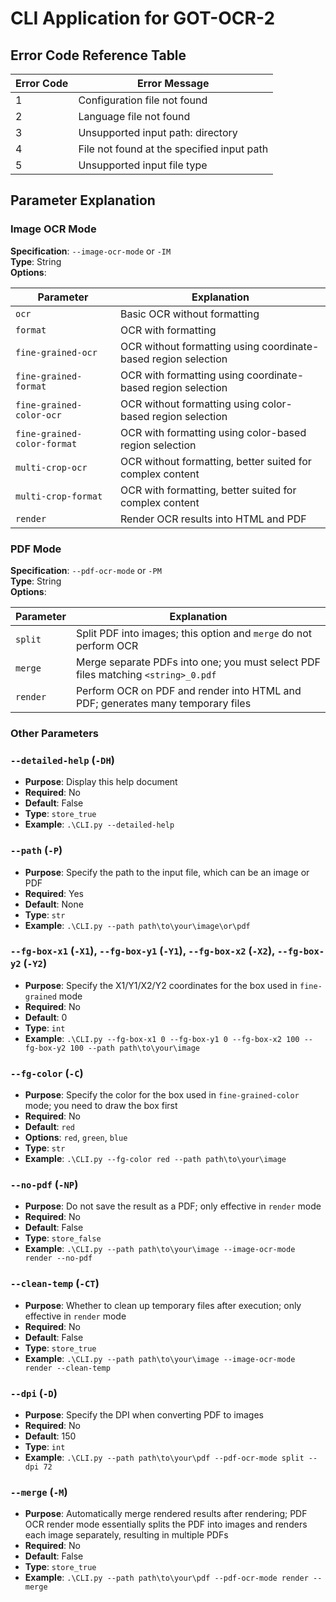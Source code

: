 # CLI Application for GOT-OCR-2

## Error Code Reference Table

| Error Code | Error Message                              |
|------------|--------------------------------------------|
| 1          | Configuration file not found               |
| 2          | Language file not found                    |
| 3          | Unsupported input path: directory          |
| 4          | File not found at the specified input path |
| 5          | Unsupported input file type                |

## Parameter Explanation

### Image OCR Mode

**Specification**: `--image-ocr-mode` or `-IM`  
**Type**: String  
**Options**:

| Parameter                     | Explanation                                                    |
|-------------------------------|----------------------------------------------------------------|
| `ocr`                         | Basic OCR without formatting                                   |
| `format`                      | OCR with formatting                                            |
| `fine-grained-ocr`            | OCR without formatting using coordinate-based region selection |
| `fine-grained-format`         | OCR with formatting using coordinate-based region selection    |
| `fine-grained-color-ocr`      | OCR without formatting using color-based region selection      |
| `fine-grained-color-format`   | OCR with formatting using color-based region selection         |
| `multi-crop-ocr`              | OCR without formatting, better suited for complex content      |
| `multi-crop-format`           | OCR with formatting, better suited for complex content         |
| `render`                      | Render OCR results into HTML and PDF                           |

### PDF Mode

**Specification**: `--pdf-ocr-mode` or `-PM`  
**Type**: String  
**Options**:

| Parameter       | Explanation                                                                       |
|-----------------|-----------------------------------------------------------------------------------|
| `split`         | Split PDF into images; this option and `merge` do not perform OCR                 |
| `merge`         | Merge separate PDFs into one; you must select PDF files matching `<string>_0.pdf` |
| `render`        | Perform OCR on PDF and render into HTML and PDF; generates many temporary files   |

### Other Parameters

### `--detailed-help` (`-DH`)
- **Purpose**: Display this help document
- **Required**: No
- **Default**: False
- **Type**: `store_true`
- **Example**: `.\CLI.py --detailed-help`

### `--path` (`-P`)
- **Purpose**: Specify the path to the input file, which can be an image or PDF
- **Required**: Yes
- **Default**: None
- **Type**: `str`
- **Example**: `.\CLI.py --path path\to\your\image\or\pdf`

### `--fg-box-x1` (`-X1`), `--fg-box-y1` (`-Y1`), `--fg-box-x2` (`-X2`), `--fg-box-y2` (`-Y2`)
- **Purpose**: Specify the X1/Y1/X2/Y2 coordinates for the box used in `fine-grained` mode
- **Required**: No
- **Default**: 0
- **Type**: `int`
- **Example**: `.\CLI.py --fg-box-x1 0 --fg-box-y1 0 --fg-box-x2 100 --fg-box-y2 100 --path path\to\your\image`

### `--fg-color` (`-C`)
- **Purpose**: Specify the color for the box used in `fine-grained-color` mode; you need to draw the box first
- **Required**: No
- **Default**: `red`
- **Options**: `red`, `green`, `blue`
- **Type**: `str`
- **Example**: `.\CLI.py --fg-color red --path path\to\your\image`

### `--no-pdf` (`-NP`)
- **Purpose**: Do not save the result as a PDF; only effective in `render` mode
- **Required**: No
- **Default**: False
- **Type**: `store_false`
- **Example**: `.\CLI.py --path path\to\your\image --image-ocr-mode render --no-pdf`

### `--clean-temp` (`-CT`)
- **Purpose**: Whether to clean up temporary files after execution; only effective in `render` mode
- **Required**: No
- **Default**: False
- **Type**: `store_true`
- **Example**: `.\CLI.py --path path\to\your\image --image-ocr-mode render --clean-temp`

### `--dpi` (`-D`)
- **Purpose**: Specify the DPI when converting PDF to images
- **Required**: No
- **Default**: 150
- **Type**: `int`
- **Example**: `.\CLI.py --path path\to\your\pdf --pdf-ocr-mode split --dpi 72`

### `--merge` (`-M`)
- **Purpose**: Automatically merge rendered results after rendering; PDF OCR render mode essentially splits the PDF into images and renders each image separately, resulting in multiple PDFs
- **Required**: No
- **Default**: False
- **Type**: `store_true`
- **Example**: `.\CLI.py --path path\to\your\pdf --pdf-ocr-mode render --merge`